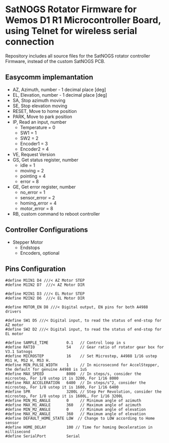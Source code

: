 # SatNOGS Rotator Firmware for Wemos D1 R1 Microcontroller Board, using Telnet for wireless serial connection

Repository includes all source files for the SatNOGS rotator controller Firmware, instead of the custom SatNOGS PCB.

## Easycomm implemantation

* AZ, Azimuth, number - 1 decimal place [deg]
* EL, Elevation, number - 1 decimal place [deg]
* SA, Stop azimuth moving
* SE, Stop elevation moving
* RESET, Move to home position
* PARK, Move to park position
* IP, Read an input, number
    * Temperature = 0
    * SW1 = 1
    * SW2 = 2
    * Encoder1 = 3
    * Encoder2 = 4
* VE, Request Version
* GS, Get status register, number
    * idle = 1
    * moving = 2
    * pointing = 4
    * error = 8
* GE, Get error register, number
    * no_error = 1
    * sensor_error = 2
    * homing_error = 4
    * motor_error = 8
* RB, custom command to reboot controller

## Controller Configurations
* Stepper Motor
    * Endstops
    * Encoders, optional

## Pins Configuration

```
#define M1IN1 D4 ///< AZ Motor STEP
#define M1IN2 D7  ///< AZ Motor DIR

#define M2IN1 D3 ///< EL Motor STEP
#define M2IN2 D6  ///< EL Motor DIR

#define MOTOR_EN D8 ///< Digital output, EN pins for both A4988 drivers

#define SW1 D5 ///< Digital input, to read the status of end-stop for AZ motor
#define SW2 D2 ///< Digital input, to read the status of end-stop for EL motor
```

```
#define SAMPLE_TIME        0.1   // Control loop in s
#define RATIO              54    // Gear ratio of rotator gear box for V3.1 Satnogs
#define MICROSTEP          16    // Set Microstep, A4988 1/16 ustep MS1 H, MS2 H, MS3 H. 
#define MIN_PULSE_WIDTH    1     // In microsecond for AccelStepper, the default for genuine A4988 is 1uS
#define MAX_SPEED          8000  // In steps/s, consider the microstep, For 1/8 ustep it is 3200, For 1/16 8000
#define MAX_ACCELERATION   6400  // In steps/s^2, consider the microstep, For 1/8 ustep it is 1600, For 1/16 6400
#define SPR                3200L // Step Per Revolution, consider the microstep, For 1/8 ustep it is 1600L, For 1/16 3200L
#define MIN_M1_ANGLE       0     // Minimum angle of azimuth
#define MAX_M1_ANGLE       360   // Maximum angle of azimuth
#define MIN_M2_ANGLE       0     // Minimum angle of elevation
#define MAX_M2_ANGLE       360   // Maximum angle of elevation
#define DEFAULT_HOME_STATE LOW  // Change to LOW according to Home sensor
#define HOME_DELAY         100 // Time for homing Deceleration in millisecond
#define SerialPort         Serial
```
